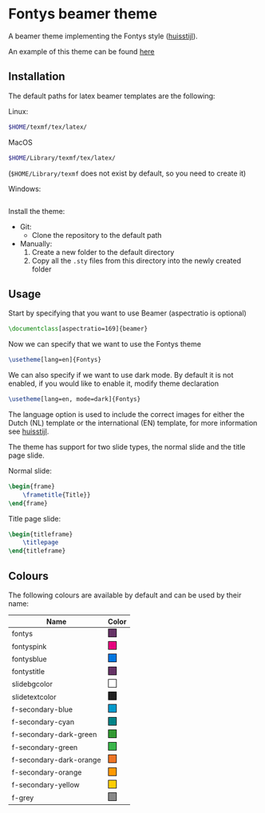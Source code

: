 # Fontys beamer theme

A beamer theme implementing the Fontys style ([huisstijl](https://fontys.nl/Fontys-Huisstijl-Positionering-en-profilering-1.htm)).

An example of this theme can be found [here](/example.pdf)

## Installation

The default paths for latex beamer templates are the following:

Linux:
```sh
$HOME/texmf/tex/latex/
```

MacOS
```sh
$HOME/Library/texmf/tex/latex/
```
(`$HOME/Library/texmf` does not exist by default, so you need to create it)

Windows:
```sh

```

Install the theme:

- Git:
  - Clone the repository to the default path
- Manually:
  1. Create a new folder to the default directory
  2. Copy all the `.sty` files from this directory into the newly created folder

## Usage

Start by specifying that you want to use Beamer (aspectratio is optional)

```latex
\documentclass[aspectratio=169]{beamer}
```

Now we can specify that we want to use the Fontys theme

```latex
\usetheme[lang=en]{Fontys}
```

We can also specify if we want to use dark mode. By default it is not enabled, if you would like to enable it, modify theme declaration

```latex
\usetheme[lang=en, mode=dark]{Fontys}
```

The language option is used to include the correct images for either the Dutch (NL) template or the international (EN) template, for more information see [huisstijl](https://fontys.nl/Fontys-Huisstijl-Positionering-en-profilering-1.htm).

The theme has support for two slide types, the normal slide and the title page slide.

Normal slide:
```latex
\begin{frame}
    \frametitle{Title}}
\end{frame}
```

Title page slide:
```latex
\begin{titleframe}
    \titlepage
\end{titleframe}
```

## Colours

The following colours are available by default and can be used by their name:

| Name | Color |
| --- | --- |
| fontys |  ![fontys](images/fontys.png) |
| fontyspink | ![fontys](images/fontyspink.png) |
| fontysblue | ![fontys](images/fontysblue.png) |
| fontystitle | ![fontys](images/fontystitle.png)|
| slidebgcolor | ![fontys](images/slidebgcolor.png) |
| slidetextcolor| ![fontys](images/slidetextcolor.png) |
| f-secondary-blue | ![fontys](images/f-secondary-blue.png) |
| f-secondary-cyan | ![fontys](images/f-secondary-cyan.png) |
| f-secondary-dark-green | ![fontys](images/f-secondary-dark-green.png) |
| f-secondary-green | ![fontys](images/f-secondary-green.png) |
| f-secondary-dark-orange | ![fontys](images/f-secondary-dark-orange.png) |
| f-secondary-orange | ![fontys](images/f-secondary-orange.png) |
| f-secondary-yellow | ![fontys](images/f-secondary-yellow.png)| 
| f-grey | ![fontys](images/f-grey.png) |
